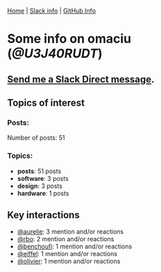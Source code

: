 [Home](https://kelu124.github.io/echommunity/) | [Slack info](https://kelu124.github.io/echommunity/) | [GitHub Info](https://kelu124.github.io/echommunity/github.html)

# Some info on __omaciu__ (_@U3J40RUDT_)


## [Send me a Slack Direct message](https://echopen.slack.com/messages/@omaciu/).

## Topics of interest

### Posts: 

Number of posts: 51

### Topics:

* __posts__: 51 posts
* __software__: 3 posts
* __design__: 3 posts
* __hardware__: 1 posts

## Key interactions 

* [@aurelie](./U37GZRZU6.md): 3 mention and/or reactions
* [@rbo](./U38HVMZ6K.md): 2 mention and/or reactions
* [@benchoufi](./U0B47KC3S.md): 1 mention and/or reactions
* [@eiffel](./U3GHS132Q.md): 1 mention and/or reactions
* [@olivier](./U04DFTZ7D.md): 1 mention and/or reactions
